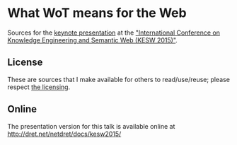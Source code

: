 # What WoT means for the Web

Sources for the [keynote presentation](http://dret.net/netdret/publications#kesw2015-talk) at the ["International Conference on Knowledge Engineering and Semantic Web (KESW 2015)"](http://2015.kesw.ru/).

## License

These are sources that I make available for others to read/use/reuse; please respect [the licensing](../LICENSE).

## Online

The presentation version for this talk is available online at http://dret.net/netdret/docs/kesw2015/

